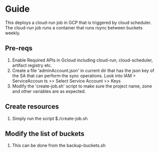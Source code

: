 # Guide
This deploys a cloud-run job in GCP that is triggered by cloud scheduler. The cloud-run job runs a container that runs rsync between buckets weekly.

## Pre-reqs
1. Enable Required APIs in Gcloud including cloud-run, cloud-scheduler, artifact registry etc.
2. Create a file 'adminAccount.json' in current dir that has the json key of the SA that can perform the sync operations. Look into IAM > ServiceAccoun
ts >> Select Service Account >> Keys
3. Modify the 'create-job.sh' script to make sure the project name, zone and other variables are as expected.

## Create resources
1. Simply run the script $./create-job.sh

## Modify the list of buckets
1. This can be done from the backup-buckets.sh
